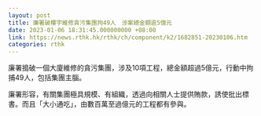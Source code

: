 ```yaml
---
layout: post
title: 廉署破樓宇維修貪污集團拘49人　涉案總金額逾5億元
date: 2023-01-06 18:31:45.000000000 +08:00
link: https://news.rthk.hk/rthk/ch/component/k2/1682851-20230106.htm
categories: rthk
---
```


廉署搗破一個大廈維修的貪污集團，涉及10項工程，總金額超過5億元，行動中拘捕49人，包括集團主腦。

廉署形容，有關集團極具規模、有組織，透過向相關人士提供賄款，誘使批出標書。而且「大小通吃」，由數百萬至過億元的工程都有參與。
